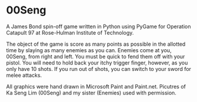 # 00Seng
A James Bond spin-off game written in Python using PyGame for Operation Catapult 97 at Rose-Hulman Institute of Technology.

The object of the game is score as many points as possible in the allotted time by slaying as many enemies as you can.  Enemies come at you, 00Seng, from right and left. You must be quick to fend them off with your pistol. You will need to hold back your itchy trigger finger, however, as you only have 10 shots. If you run out of shots, you can switch to your sword for melee attacks.


All graphics were hand drawn in Microsoft Paint and Paint.net. Picutres of Ka Seng Lim (00Seng) and my sister (Enemies) used with permission.
